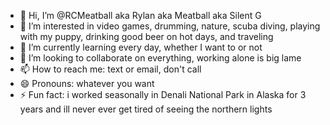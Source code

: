 - 👋 Hi, I’m @RCMeatball aka Rylan aka Meatball aka Silent G
- 👀 I’m interested in video games, drumming, nature, scuba diving, playing with my puppy, drinking good beer on hot days, and traveling  
- 🌱 I’m currently learning every day, whether I want to or not
- 💞️ I’m looking to collaborate on everything, working alone is big lame
- 📫 How to reach me: text or email, don't call  
- 😄 Pronouns: whatever you want  
- ⚡ Fun fact: i worked seasonally in Denali National Park in Alaska for 3 years and ill never ever get tired of seeing the northern lights

<!---
RCMeatball/RCMeatball is a ✨ special ✨ repository because its `README.md` (this file) appears on your GitHub profile.
You can click the Preview link to take a look at your changes.
--->
